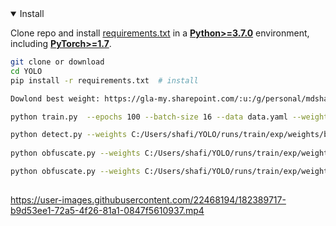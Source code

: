<details open>
<summary>Install</summary>

Clone repo and install [requirements.txt](https://github.com/ultralytics/yolov5/blob/master/requirements.txt) in a
[**Python>=3.7.0**](https://www.python.org/) environment, including
[**PyTorch>=1.7**](https://pytorch.org/get-started/locally/).

```bash
git clone or download
cd YOLO
pip install -r requirements.txt  # install

Dowlond best weight: https://gla-my.sharepoint.com/:u:/g/personal/mdshafiqul_islam_glasgow_ac_uk/EaUI4QI1hvtFjAER4pQ8HXsBG4pzW403xbJ7f4zrmTkluA?e=ss3uYG

python train.py  --epochs 100 --batch-size 16 --data data.yaml --weights '' --cfg yolov5s.yaml --workers 0

python detect.py --weights C:/Users/shafi/YOLO/runs/train/exp/weights/best.pt --img 640 --conf 0.6 --source C:/Users/shafi/YOLO/test/images/1. #from image
  
python obfuscate.py --weights C:/Users/shafi/YOLO/runs/train/exp/weights/best.pt --img 640 --conf 0.5 --source C:/Users/shafi/YOLO/test/video/2.avi # from video

python obfuscate.py --weights C:/Users/shafi/YOLO/runs/train/exp/weights/best.pt --img 640 --conf 0.5 --source 0 #real-time from camera
  


```

</details>





https://user-images.githubusercontent.com/22468194/182389717-b9d53ee1-72a5-4f26-81a1-0847f5610937.mp4


